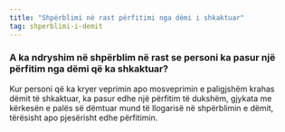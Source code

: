 ```yaml
---
title: "Shpërblimi në rast përfitimi nga dëmi i shkaktuar"
tag: shperblimi-i-demit
---
```


### A ka ndryshim në shpërblim në rast se personi ka pasur një përfitim nga dëmi që ka shkaktuar?

Kur personi që ka kryer veprimin apo mosveprimin e paligjshëm krahas dëmit të shkaktuar, ka pasur edhe një përfitim të dukshëm, gjykata me kërkesën e palës së dëmtuar mund të llogarisë në shpërblimin e dëmit, tërësisht apo pjesërisht edhe përfitimin.
